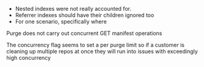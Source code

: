 - Nested indexes were not really accounted for.
- Referrer indexes should have their children ignored too
- For one scenario, specifically where 

Purge does not carry out concurrent GET manifest operations

The concurrency flag seems to set a per purge limit so if a customer is cleaning up multiple repos at once they will run into issues with exceedingly high concurrency